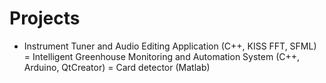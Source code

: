 # Projects
- Instrument Tuner and Audio Editing Application (C++, KISS FFT, SFML)
= Intelligent Greenhouse Monitoring and Automation System (C++, Arduino, QtCreator)
= Card detector (Matlab)

